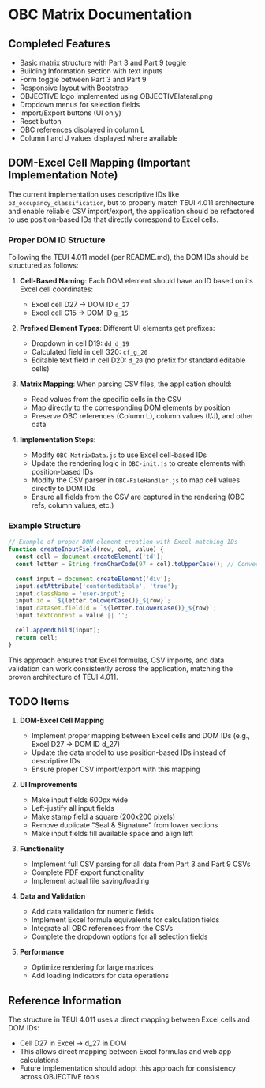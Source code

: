 # OBC Matrix Documentation

## Completed Features

- Basic matrix structure with Part 3 and Part 9 toggle
- Building Information section with text inputs
- Form toggle between Part 3 and Part 9
- Responsive layout with Bootstrap
- OBJECTIVE logo implemented using OBJECTIVElateral.png
- Dropdown menus for selection fields
- Import/Export buttons (UI only)
- Reset button
- OBC references displayed in column L
- Column I and J values displayed where available

## DOM-Excel Cell Mapping (Important Implementation Note)

The current implementation uses descriptive IDs like `p3_occupancy_classification`, but to properly match TEUI 4.011 architecture and enable reliable CSV import/export, the application should be refactored to use position-based IDs that directly correspond to Excel cells.

### Proper DOM ID Structure

Following the TEUI 4.011 model (per README.md), the DOM IDs should be structured as follows:

1. **Cell-Based Naming**: Each DOM element should have an ID based on its Excel cell coordinates:
   - Excel cell D27 → DOM ID `d_27`
   - Excel cell G15 → DOM ID `g_15`
   
2. **Prefixed Element Types**: Different UI elements get prefixes:
   - Dropdown in cell D19: `dd_d_19`
   - Calculated field in cell G20: `cf_g_20`
   - Editable text field in cell D20: `d_20` (no prefix for standard editable cells)

3. **Matrix Mapping**: When parsing CSV files, the application should:
   - Read values from the specific cells in the CSV
   - Map directly to the corresponding DOM elements by position
   - Preserve OBC references (Column L), column values (I/J), and other data
   
4. **Implementation Steps**:
   - Modify `OBC-MatrixData.js` to use Excel cell-based IDs
   - Update the rendering logic in `OBC-init.js` to create elements with position-based IDs
   - Modify the CSV parser in `OBC-FileHandler.js` to map cell values directly to DOM IDs
   - Ensure all fields from the CSV are captured in the rendering (OBC refs, column values, etc.)

### Example Structure

```javascript
// Example of proper DOM element creation with Excel-matching IDs
function createInputField(row, col, value) {
  const cell = document.createElement('td');
  const letter = String.fromCharCode(97 + col).toUpperCase(); // Convert 0 to 'A', 1 to 'B', etc.
  
  const input = document.createElement('div');
  input.setAttribute('contenteditable', 'true');
  input.className = 'user-input';
  input.id = `${letter.toLowerCase()}_${row}`;
  input.dataset.fieldId = `${letter.toLowerCase()}_${row}`;
  input.textContent = value || '';
  
  cell.appendChild(input);
  return cell;
}
```

This approach ensures that Excel formulas, CSV imports, and data validation can work consistently across the application, matching the proven architecture of TEUI 4.011.

## TODO Items

1. **DOM-Excel Cell Mapping**
   - Implement proper mapping between Excel cells and DOM IDs (e.g., Excel D27 → DOM ID d_27)
   - Update the data model to use position-based IDs instead of descriptive IDs
   - Ensure proper CSV import/export with this mapping

2. **UI Improvements**
   - Make input fields 600px wide
   - Left-justify all input fields
   - Make stamp field a square (200x200 pixels)
   - Remove duplicate "Seal & Signature" from lower sections
   - Make input fields fill available space and align left

3. **Functionality**
   - Implement full CSV parsing for all data from Part 3 and Part 9 CSVs
   - Complete PDF export functionality
   - Implement actual file saving/loading

4. **Data and Validation**
   - Add data validation for numeric fields
   - Implement Excel formula equivalents for calculation fields
   - Integrate all OBC references from the CSVs
   - Complete the dropdown options for all selection fields

5. **Performance**
   - Optimize rendering for large matrices
   - Add loading indicators for data operations

## Reference Information

The structure in TEUI 4.011 uses a direct mapping between Excel cells and DOM IDs:
- Cell D27 in Excel → d_27 in DOM
- This allows direct mapping between Excel formulas and web app calculations
- Future implementation should adopt this approach for consistency across OBJECTIVE tools 